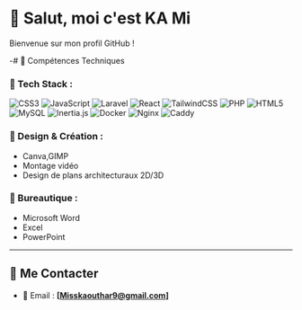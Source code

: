 # 👋 Salut, moi c'est KA Mi

Bienvenue sur mon profil GitHub !

-# 🧠 Compétences Techniques

### 🔧 Tech Stack :
![CSS3](https://img.shields.io/badge/CSS3-264de4?style=for-the-badge&logo=css3&logoColor=white)
![JavaScript](https://img.shields.io/badge/JavaScript-f7df1e?style=for-the-badge&logo=javascript&logoColor=black)
![Laravel](https://img.shields.io/badge/laravel-FF2D20?style=for-the-badge&logo=laravel&logoColor=white)
![React](https://img.shields.io/badge/react-61DAFB?style=for-the-badge&logo=react&logoColor=black)
![TailwindCSS](https://img.shields.io/badge/TailwindCSS-38B2AC?style=for-the-badge&logo=tailwind-css&logoColor=white)
![PHP](https://img.shields.io/badge/php-777BB4?style=for-the-badge&logo=php&logoColor=white)
![HTML5](https://img.shields.io/badge/HTML5-e34c26?style=for-the-badge&logo=html5&logoColor=white)
![MySQL](https://img.shields.io/badge/mysql-00758F?style=for-the-badge&logo=mysql&logoColor=white)
![Inertia.js](https://img.shields.io/badge/inertia.js-1F2937?style=for-the-badge&logo=javascript&logoColor=white)
![Docker](https://img.shields.io/badge/Docker-2496ED?style=for-the-badge&logo=docker&logoColor=white)
![Nginx](https://img.shields.io/badge/Nginx-009639?style=for-the-badge&logo=nginx&logoColor=white)
![Caddy](https://img.shields.io/badge/Caddy-0B5FFF?style=for-the-badge&logo=caddy&logoColor=white)


### 🎨 Design & Création :
- Canva,GIMP
- Montage vidéo
- Design de plans architecturaux 2D/3D

### 💼 Bureautique :
- Microsoft Word
- Excel
- PowerPoint

---



## 🔗 Me Contacter

- 📧 Email : **[Misskaouthar9@gmail.com]**

<!--
**kami959/kami959** is a ✨ _special_ ✨ repository because its `README.md` (this file) appears on your GitHub profile.

Here are some ideas to get you started:

- 🔭 I’m currently working on ...
- 🌱 I’m currently learning ...
- 👯 I’m looking to collaborate on ...
- 🤔 I’m looking for help with ...
- 💬 Ask me about ...
- 📫 How to reach me: ...
- 😄 Pronouns: ...
- ⚡ Fun fact: ...
-->
